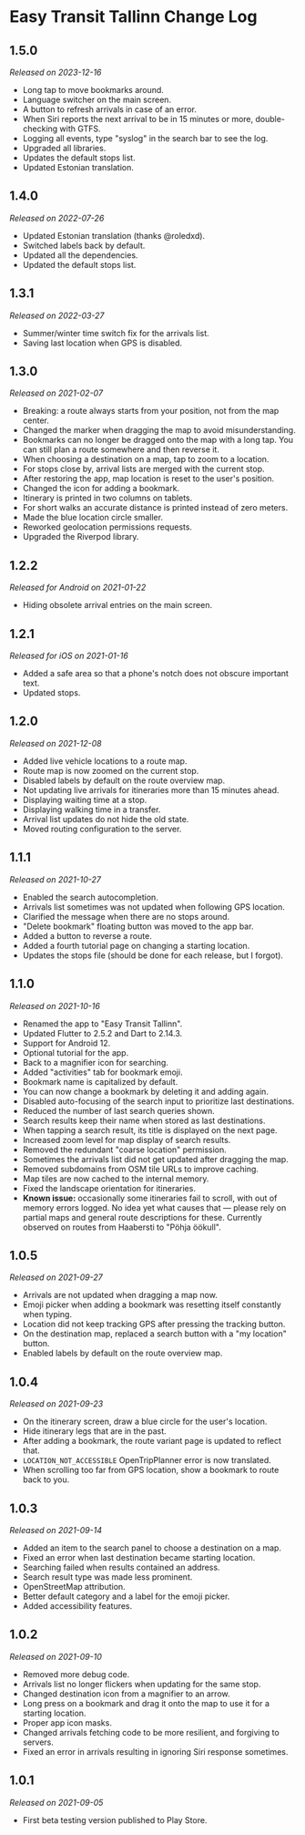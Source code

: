 # Easy Transit Tallinn Change Log

## 1.5.0

_Released on 2023-12-16_

* Long tap to move bookmarks around.
* Language switcher on the main screen.
* A button to refresh arrivals in case of an error.
* When Siri reports the next arrival to be in 15 minutes or more, double-checking with GTFS.
* Logging all events, type "syslog" in the search bar to see the log.
* Upgraded all libraries.
* Updates the default stops list.
* Updated Estonian translation.

## 1.4.0

_Released on 2022-07-26_

- Updated Estonian translation (thanks @roledxd).
- Switched labels back by default.
- Updated all the dependencies.
- Updated the default stops list.

## 1.3.1

_Released on 2022-03-27_

- Summer/winter time switch fix for the arrivals list.
- Saving last location when GPS is disabled.

## 1.3.0

_Released on 2021-02-07_

- Breaking: a route always starts from your position, not from the map center.
- Changed the marker when dragging the map to avoid misunderstanding.
- Bookmarks can no longer be dragged onto the map with a long tap.
  You can still plan a route somewhere and then reverse it.
- When choosing a destination on a map, tap to zoom to a location.
- For stops close by, arrival lists are merged with the current stop.
- After restoring the app, map location is reset to the user's position.
- Changed the icon for adding a bookmark.
- Itinerary is printed in two columns on tablets.
- For short walks an accurate distance is printed instead of zero meters.
- Made the blue location circle smaller.
- Reworked geolocation permissions requests.
- Upgraded the Riverpod library.

## 1.2.2

_Released for Android on 2021-01-22_

- Hiding obsolete arrival entries on the main screen.

## 1.2.1

_Released for iOS on 2021-01-16_

- Added a safe area so that a phone's notch does not obscure important text.
- Updated stops.

## 1.2.0

_Released on 2021-12-08_

- Added live vehicle locations to a route map.
- Route map is now zoomed on the current stop.
- Disabled labels by default on the route overview map.
- Not updating live arrivals for itineraries more than 15 minutes ahead.
- Displaying waiting time at a stop.
- Displaying walking time in a transfer.
- Arrival list updates do not hide the old state.
- Moved routing configuration to the server.

## 1.1.1

_Released on 2021-10-27_

- Enabled the search autocompletion.
- Arrivals list sometimes was not updated when following GPS location.
- Clarified the message when there are no stops around.
- "Delete bookmark" floating button was moved to the app bar.
- Added a button to reverse a route.
- Added a fourth tutorial page on changing a starting location.
- Updates the stops file (should be done for each release, but I forgot).

## 1.1.0

_Released on 2021-10-16_

- Renamed the app to "Easy Transit Tallinn".
- Updated Flutter to 2.5.2 and Dart to 2.14.3.
- Support for Android 12.
- Optional tutorial for the app.
- Back to a magnifier icon for searching.
- Added "activities" tab for bookmark emoji.
- Bookmark name is capitalized by default.
- You can now change a bookmark by deleting it and adding again.
- Disabled auto-focusing of the search input to prioritize last destinations.
- Reduced the number of last search queries shown.
- Search results keep their name when stored as last destinations.
- When tapping a search result, its title is displayed on the next page.
- Increased zoom level for map display of search results.
- Removed the redundant "coarse location" permission.
- Sometimes the arrivals list did not get updated after dragging the map.
- Removed subdomains from OSM tile URLs to improve caching.
- Map tiles are now cached to the internal memory.
- Fixed the landscape orientation for itineraries.
- **Known issue:** occasionally some itineraries fail to scroll, with
  out of memory errors logged. No idea yet what causes that — please
  rely on partial maps and general route descriptions for these.
  Currently observed on routes from Haabersti to "Pöhja öökull".

## 1.0.5

_Released on 2021-09-27_

- Arrivals are not updated when dragging a map now.
- Emoji picker when adding a bookmark was resetting itself constantly when typing.
- Location did not keep tracking GPS after pressing the tracking button.
- On the destination map, replaced a search button with a "my location" button.
- Enabled labels by default on the route overview map.

## 1.0.4

_Released on 2021-09-23_

- On the itinerary screen, draw a blue circle for the user's location.
- Hide itinerary legs that are in the past.
- After adding a bookmark, the route variant page is updated to reflect that.
- `LOCATION_NOT_ACCESSIBLE` OpenTripPlanner error is now translated.
- When scrolling too far from GPS location, show a bookmark to route back to you.

## 1.0.3

_Released on 2021-09-14_

- Added an item to the search panel to choose a destination on a map.
- Fixed an error when last destination became starting location.
- Searching failed when results contained an address.
- Search result type was made less prominent.
- OpenStreetMap attribution.
- Better default category and a label for the emoji picker.
- Added accessibility features.

## 1.0.2

_Released on 2021-09-10_

- Removed more debug code.
- Arrivals list no longer flickers when updating for the same stop.
- Changed destination icon from a magnifier to an arrow.
- Long press on a bookmark and drag it onto the map to use it
  for a starting location.
- Proper app icon masks.
- Changed arrivals fetching code to be more resilient, and forgiving to servers.
- Fixed an error in arrivals resulting in ignoring Siri response sometimes.

## 1.0.1

_Released on 2021-09-05_

- First beta testing version published to Play Store.
